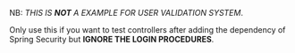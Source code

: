 NB: *THIS IS ***NOT*** A EXAMPLE FOR USER VALIDATION SYSTEM*.

Only use this if you want to test controllers after adding the dependency of Spring Security but **IGNORE THE LOGIN PROCEDURES**.
